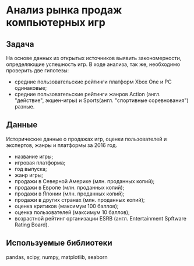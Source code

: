 # Анализ рынка продаж компьютерных игр

## Задача
На основе данных из открытых источников выявить закономерности, определяющие успешность игр. В ходе анализа, так же, необходимо проверить две гипотезы:
  - средние пользовательские рейтинги платформ Xbox One и PC одинаковые;
  - средние пользовательские рейтинги жанров Action (англ. "действие", экшен-игры) и Sports(англ. "спортивные соревнования") разные.

## Данные
Исторические данные о продажах игр, оценки пользователей и экспертов, жанры и платформы за 2016 год.
  - название игры;
  - игровая платформа;
  - год выпуска;
  - жанр игры;
  - продажи в Северной Америке (млн. проданных копий);
  - продажи в Европе (млн. проданных копий);
  - продажи в Японии (млн. проданных копий);
  - продажи в других странах (млн. проданных копий);
  - оценка критиков (максимум 100 баллов);
  - оценка пользователей (максимум 10 баллов);
  - возрастной рейтинг организации ESRB (англ. Entertainment Spftware Rating Board).

## Используемые библиотеки
pandas, scipy, numpy, matplotlib, seaborn
